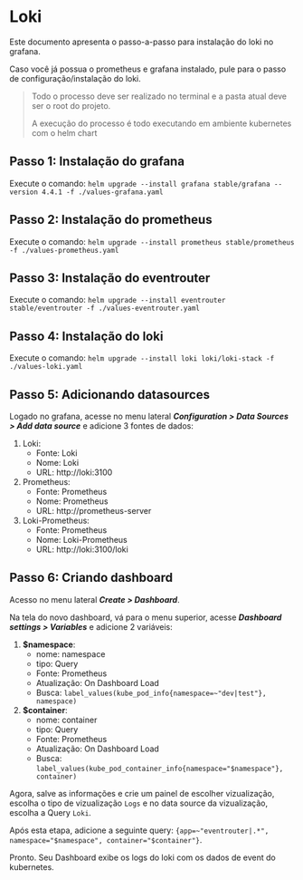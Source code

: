 # Loki

Este documento apresenta o passo-a-passo para instalação do loki no grafana.

Caso você já possua o prometheus e grafana instalado, pule para o passo de configuração/instalação do loki.

> Todo o processo deve ser realizado no terminal e a pasta atual deve ser o root do projeto.
>
> A execução do processo é todo executando em ambiente kubernetes com o helm chart

## Passo 1: Instalação do grafana

Execute o comando: `helm upgrade --install grafana stable/grafana --version 4.4.1 -f ./values-grafana.yaml`

## Passo 2: Instalação do prometheus

Execute o comando: `helm upgrade --install prometheus stable/prometheus -f ./values-prometheus.yaml`

## Passo 3: Instalação do eventrouter

Execute o comando: `helm upgrade --install eventrouter stable/eventrouter -f ./values-eventrouter.yaml`

## Passo 4: Instalação do loki

Execute o comando: `helm upgrade --install loki loki/loki-stack -f ./values-loki.yaml`

## Passo 5: Adicionando datasources

Logado no grafana, acesse no menu lateral ***Configuration > Data Sources > Add data source*** e adicione 3 fontes de dados:

1. Loki:
    - Fonte: Loki
    - Nome: Loki
    - URL: http://loki:3100
2. Prometheus:
    - Fonte: Prometheus
    - Nome: Prometheus
    - URL: http://prometheus-server
3. Loki-Prometheus:
    - Fonte: Prometheus
    - Nome: Loki-Prometheus
    - URL: http://loki:3100/loki

## Passo 6: Criando dashboard

Acesso no menu lateral ***Create > Dashboard***.

Na tela do novo dashboard, vá para o menu superior, acesse ***Dashboard settings > Variables*** e adicione 2 variáveis:

1. **$namespace**:
    - nome: namespace
    - tipo: Query
    - Fonte: Prometheus
    - Atualização: On Dashboard Load
    - Busca: `label_values(kube_pod_info{namespace=~"dev|test"}, namespace)`
2. **$container**:
    - nome: container
    - tipo: Query
    - Fonte: Prometheus
    - Atualização: On Dashboard Load
    - Busca: `label_values(kube_pod_container_info{namespace="$namespace"}, container)`

Agora, salve as informações e crie um painel de escolher vizualização, escolha o tipo de vizualização `Logs` e no data source da vizualização, escolha a Query `Loki`.

Após esta etapa, adicione a seguinte query: `{app=~"eventrouter|.*", namespace="$namespace", container="$container"}`.

Pronto. Seu Dashboard exibe os logs do loki com os dados de event do kubernetes.
